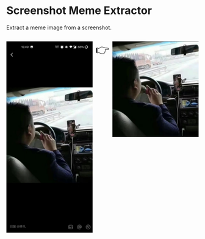 # Screenshot Meme Extractor

Extract a meme image from a screenshot.

<div style="display: flex; flex-direction: row; gap: 8px">
<div style="width: 50%">

![screenshot](./images/171709184894_.pic.jpg)

</div>

<span style="font-size: 30px">👉</span>

<div style="width: 50%">

![screenshot](./images/clipped.png)

</div>
